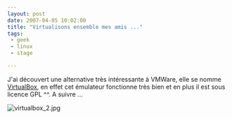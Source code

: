 ```yaml
---
layout: post
date: 2007-04-05 10:02:00
title: "Virtualisons ensemble mes amis ..."
tags:
 - geek
 - linux
 - stage

---
```


J'ai découvert une alternative très intéressante à VMWare, elle se nomme [VirtualBox](http://www.virtualbox.org), en effet cet émulateur fonctionne très bien et en plus il est sous licence GPL ^^. A suivre ...

![virtualbox_2.jpg](/public/Linux/.virtualbox_2_m.jpg)
